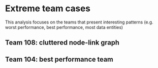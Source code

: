 # Extreme team cases

This analysis focuses on the teams that present interesting patterns (e.g. worst performance, best performance, most data entities)

## Team 108: cluttered node-link graph

## Team 104: best performance team
